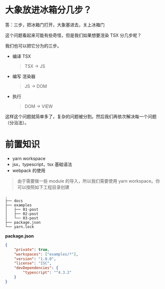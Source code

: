 # 大象放进冰箱分几步？

答：三步，把冰箱门打开，大象塞进去，关上冰箱门

这个问题看起来可能有些奇怪，但是我们如果想要渲染 TSX 分几步呢？

我们也可以把它分为的三步。

-   编译 TSX
    > TSX -> JS
-   编写 渲染器
    > JS -> DOM
-   执行
    > DOM -> VIEW

这样这个问题就简单多了，复杂的问题被分割。然后我们再依次解决每一个问题（分治法）。

# 前置知识

-   yarn workspace
-   jsx，typescript，tsx 基础语法
-   webpack 的使用

> 由于需要做一些 module 的导入，所以我们需要使用 yarn workspace。你可以按照如下工程目录创建

```
.
├── docs
├── examples
│   ├── 01-post
│   ├── 02-post
│   └── 03-post
├── package.json
└── yarn.lock
```

**package.json**

```json
{
    "private": true,
    "workspaces": ["examples/*"],
    "version": "1.0.0",
    "license": "ISC",
    "devDependencies": {
        "typescript": "^4.3.2"
    }
}
```
